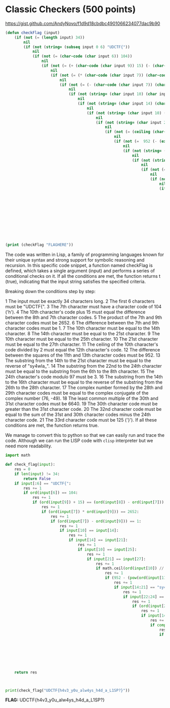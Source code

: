# Classic Checkers (500 points)

https://gist.github.com/AndyNovo/f1d9d18cbdbc4901066234077dac9b90

```lisp
(defun checkFlag (input)
    (if (not (= (length input) 34))
        nil
        (if (not (string= (subseq input 0 6) "UDCTF{"))
            nil
            (if (not (= (char-code (char input 6)) 104))
                nil
                (if (not (= (+ (char-code (char input 9)) 15) (- (char-code (char input 8)) (char-code (char input 7)))))
                    nil
                    (if (not (= (* (char-code (char input 7)) (char-code (char input 9))) 2652))
                        nil
                        (if (not (= (- (char-code (char input 7)) (char-code (char input 9))) 1))
                            nil
                            (if (not (string= (char input 10) (char input 14) ) )
                                nil
                                (if (not (string= (char input 14) (char input 21) ) )
                                    nil
                                    (if (not (string= (char input 10) (char input 25) ) )
                                        nil
                                        (if (not (string= (char input 21) (char input 27) ) )
                                            nil
                                            (if (not (= (ceiling (char-code (char input 10)) 2) (char-code (char input 12)) ) )
                                                nil
                                                (if (not (=  952 (- (expt (char-code (char input 11)) 2) (expt (char-code (char input 13)) 2)) ) )
                                                    nil
                                                    (if (not (string= (subseq input 14 21) (reverse "sy4wla_")))
                                                        nil
                                                        (if (not (string= (subseq input 22 24) (subseq input 6 8)))
                                                            nil
                                                            (if (not (= (mod (char-code (char input 24)) 97)  3))
                                                                nil
                                                                (if (not (string= (subseq input 14 16) (reverse (subseq input 26 28))))
                                                                    nil
                                                                    (if (not (= (complex (char-code (char input 28)) (char-code (char input 29)))  (conjugate (complex 76 -49))))
                                                                        nil
                                                                        (if (not (= (lcm (char-code (char input 30)) (char-code (char input 31))) 6640))
                                                                            nil
                                                                            (if (not (> (char-code (char input 30)) (char-code (char input 31)) ) )
                                                                                nil
                                                                                (if (not (= (char-code (char input 32)) (- (+ (char-code (char input 31)) (char-code (char input 30))) (char-code (char input 24)))))
                                                                                    nil
                                                                                    (if (not (= (char-code (char input 33)) 125))
                                                                                        nil
                                                                                        t))))))))))))))))))))))

(print (checkFlag "FLAGHERE"))
```

The code was written in Lisp, a family of programming languages known for their unique syntax and strong support for symbolic reasoning and recursion. In this specific code snippet, a function named checkFlag is defined, which takes a single argument (input) and performs a series of conditional checks on it. If all the conditions are met, the function returns t (true), indicating that the input string satisfies the specified criteria. 

Breaking down the conditions step by step:

1 The input must be exactly 34 characters long.
2 The first 6 characters must be "UDCTF{".
3 The 7th character must have a character code of 104 ('h').
4 The 10th character's code plus 15 must equal the difference  between the 8th and 7th character codes.
5 The product of the 7th and 9th character codes must be 2652.
6 The difference between the 7th and 9th character codes must be 1.
7 The 10th character must be equal to the 14th character.
8 The 14th character must be equal to the 21st character.
9 The 10th character must be equal to the 25th character.
10 The 21st character must be equal to the 27th character.
11 The ceiling of the 10th character's code divided by 2 must equal the 12th character's code.
12 The difference between the squares of the 11th and 13th character codes must be 952.
13 The substring from the 14th to the 21st character must be equal to the reverse of "sy4wla_".
14 The substring from the 22nd to the 24th character must be equal to the substring from the 6th to the 8th character.
15 The 24th character's code modulo 97 must be 3.
16 The substring from the 14th to the 16th character must be equal to the reverse of the substring from the 26th to the 28th character.
17 The complex number formed by the 28th and 29th character codes must be equal to the complex conjugate of the complex number (76, -49).
18 The least common multiple of the 30th and 31st character codes must be 6640.
19 The 30th character code must be greater than the 31st character code.
20 The 32nd character code must be equal to the sum of the 31st and 30th character codes minus the 24th character code.
21 The 33rd character code must be 125 ('}'). If all these conditions are met, the function returns true.

We manage to convert this to python so that we can easily run and trace the code. Although we can run the LISP code with `clisp` interpreter but we need more readability.


```python
import math

def check_flag(input):
    res = 0
    if len(input) != 34:
        return False
    if input[:6] == "UDCTF{":
        res += 1
        if ord(input[6]) == 104:
            res += 1 
            if (ord(input[9]) + 15) == (ord(input[8]) - ord(input[7])):
                res += 1 
                if (ord(input[7]) * ord(input[9])) == 2652:
                    res += 1 
                    if (ord(input[7]) - ord(input[9])) == 1:
                        res += 1 
                        if input[10] == input[14]:
                            res += 1
                            if input[14] == input[21]:
                                res += 1
                                if input[10] == input[25]:
                                    res += 1
                                    if input[21] == input[27]:
                                        res += 1
                                        if math.ceil(ord(input[10]) // 2) == ord(input[12]):
                                            res += 1
                                            if (952 - (pow(ord(input[11]), 2) - pow(ord(input[13]), 2))) == 0:
                                                res += 1
                                                if input[14:21] == "sy4wla_"[::-1]:
                                                    res += 1
                                                    if input[22:24] == input[6:8]:
                                                        res += 1
                                                        if (ord(input[24]) % 97) == 3:
                                                            res += 1
                                                            if input[14:16] == input[26:28][::-1]:
                                                                res += 1
                                                                if complex(ord(input[28]), ord(input[29])) == complex(76, 49):
                                                                    res += 1
                                                                    if (ord(input[30]) * ord(input[31])) // math.gcd(ord(input[30]), ord(input[31])) == 6640:
                                                                        res += 1
                                                                        if ord(input[30]) > ord(input[31]):
                                                                            res += 1
                                                                            if (ord(input[32]) - (ord(input[31]) + ord(input[30]) - ord(input[24]))) == 0:
                                                                                res += 1
                                                                                if ord(input[33]) == 125:
                                                                                    res += 1
    return res



print(check_flag("UDCTF{h4v3_y0u_alw4ys_h4d_a_L1SP?}"))
```

**FLAG:** UDCTF{h4v3_y0u_alw4ys_h4d_a_L1SP?}